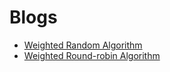 # Blogs

- [Weighted Random Algorithm](https://zliu.org/post/weighted-random/)
- [Weighted Round-robin Algorithm](https://www.educative.io/answers/what-is-the-weighted-round-robin-load-balancing-technique)
